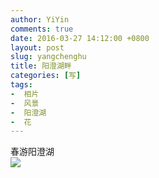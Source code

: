 ```yaml
---
author: YiYin
comments: true
date: 2016-03-27 14:12:00 +0800
layout: post
slug: yangchenghu
title: 阳澄湖畔
categories: [写]
tags:
-  相片
-  风景
-  阳澄湖
-  花
---
```

春游阳澄湖<br/>
<a href="/public/images/gallery/duku/7.jpg" data-lightbox="ych">
<img src="/public/images/gallery/duku/7_1.jpg"></a>
<a href="/public/images/gallery/duku/1.jpg" data-lightbox="ych"></a>
<a href="/public/images/gallery/duku/2.jpg" data-lightbox="ych"></a>
<a href="/public/images/gallery/duku/3.jpg" data-lightbox="ych"></a>
<a href="/public/images/gallery/duku/4.jpg" data-lightbox="ych"></a>
<a href="/public/images/gallery/duku/5.jpg" data-lightbox="ych"></a>
<a href="/public/images/gallery/duku/6.jpg" data-lightbox="ych"></a>
<a href="/public/images/gallery/duku/8.jpg" data-lightbox="ych"></a>
<a href="/public/images/gallery/duku/9.jpg" data-lightbox="ych"></a>
<a href="/public/images/gallery/duku/10.jpg" data-lightbox="ych"></a>
<a href="/public/images/gallery/duku/11.jpg" data-lightbox="ych"></a>
<a href="/public/images/gallery/duku/12.jpg" data-lightbox="ych"></a>
<a href="/public/images/gallery/duku/13.jpg" data-lightbox="ych"></a>
